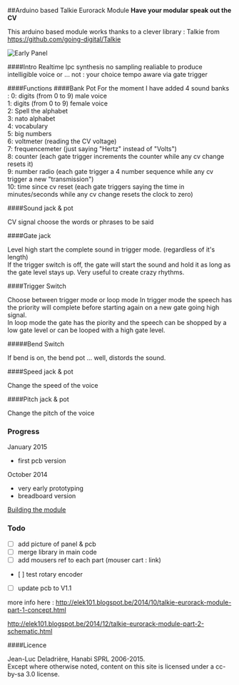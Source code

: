 ##Arduino based Talkie Eurorack Module 
**Have your modular speak out the CV**  

This arduino based module works thanks to a clever library : Talkie from https://github.com/going-digital/Talkie 


![Early Panel](https://raw.githubusercontent.com/deladriere/euro-modules/master/Talko/Img/panel.jpg)


####Intro 
Realtime lpc synthesis
no sampling 
realiable to produce intelligible voice or ... not : your choice
tempo aware via gate trigger

####Functions
####Bank Pot
For the moment I have added 4 sound banks :
0: digits (from 0 to 9) male voice  
1: digits (from 0 to 9) female voice  
2: Spell the alphabet  
3: nato alphabet  
4: vocabulary  
5: big numbers  
6: voltmeter (reading the CV voltage)  
7: frequencemeter (just saying "Hertz" instead of "Volts")  
8: counter (each gate trigger increments the counter while any cv change resets it)  
9: number radio (each gate trigger a 4 number sequence while any cv trigger a new "transmission")  
10: time since cv reset  (each gate triggers saying the time in minutes/seconds while any cv change resets the clock to zero)



####Sound jack & pot

CV signal choose the words or phrases to be said

####Gate jack

Level high start the complete sound in trigger mode. (regardless of it's length)  
If the trigger switch is off, the gate will start the sound and hold it as long as the gate level stays up. Very useful to create crazy rhythms.


####Trigger Switch

Choose between trigger mode or loop mode
In trigger mode the speech has the priority will complete before starting again on a new gate going high signal.  
In loop mode the gate has the piority and the speech can be shopped by a low gate level or can be looped with a high gate level.  

#####Bend Switch

If bend is on, the bend pot ... well, distords the sound.

####Speed jack & pot

Change the speed of the voice

####Pitch jack & pot

Change the pitch of the voice

### Progress

January 2015
- first pcb version

October 2014 
- very early prototyping
- breadboard version


[Building the module](https://github.com/deladriere/euro-modules/wiki/Assemble-Talko)


### Todo

- [ ] add picture of panel & pcb
- [ ] merge library in main code 
- [ ] add mousers ref to each part (mouser cart : link)
- [ ] test rotary encoder
- [ ] update pcb to V1.1


more info here : http://elek101.blogspot.be/2014/10/talkie-eurorack-module-part-1-concept.html

http://elek101.blogspot.be/2014/12/talkie-eurorack-module-part-2-schematic.html

####Licence

Jean-Luc Deladrière, Hanabi SPRL 2006-2015.  
Except where otherwise noted, content on this site is licensed under a cc-by-sa 3.0 license.


